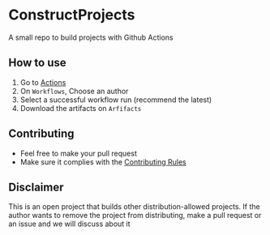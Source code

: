 # ConstructProjects
A small repo to build projects with Github Actions

## How to use
1. Go to [Actions](https://github.com/GaLaXyILY/PLUGIN/actions)
2. On `Workflows`, Choose an author
3. Select a successful workflow run (recommend the latest)
4. Download the artifacts on `Arfifacts`

## Contributing
* Feel free to make your pull request
* Make sure it complies with the [Contributing Rules](CONTRIBUTING.md)

## Disclaimer
This is an open project that builds other distribution-allowed projects. If the author wants to remove the project from distributing, make a pull request or an issue and we will discuss about it
